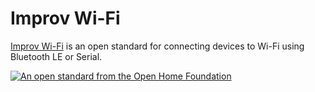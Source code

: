 # Improv Wi-Fi

[Improv Wi-Fi](https://www.improv-wifi.com/) is an open standard for connecting devices to Wi-Fi using Bluetooth LE or Serial.

[![An open standard from the Open Home Foundation](https://www.openhomefoundation.org/badges/ohf-open-standard.png)](https://www.openhomefoundation.org/)
